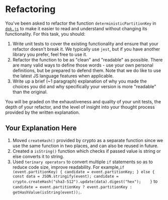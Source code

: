 # Refactoring

You've been asked to refactor the function `deterministicPartitionKey` in [`dpk.js`](dpk.js) to make it easier to read and understand without changing its functionality. For this task, you should:

1. Write unit tests to cover the existing functionality and ensure that your refactor doesn't break it. We typically use `jest`, but if you have another library you prefer, feel free to use it.
2. Refactor the function to be as "clean" and "readable" as possible. There are many valid ways to define those words - use your own personal definitions, but be prepared to defend them. Note that we do like to use the latest JS language features when applicable.
3. Write up a brief (~1 paragraph) explanation of why you made the choices you did and why specifically your version is more "readable" than the original.

You will be graded on the exhaustiveness and quality of your unit tests, the depth of your refactor, and the level of insight into your thought process provided by the written explanation.

## Your Explanation Here

1. Moved `createHash()` provided by crypto as a separate function since we use the same function in two places, and can also be reused in future.
2. Created a `isString()` function which checks if passed value is string or else converts it to string.
3. Used `terinary operators` to convert multiple `if` statements so as to reduce code size, improve readability. For example,``` if (event.partitionKey) { candidate = event.partitionKey; } else { const data = JSON.stringify(event); candidate = crypto.createHash("sha3-512").update(data).digest("hex");    } ``` to ``` candidate = event.partitionKey ? event.partitionKey : getHashValue(isString(event)); ```.

